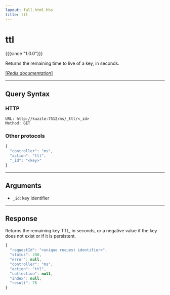 ```yaml
---
layout: full.html.hbs
title: ttl
---
```


# ttl

{{{since "1.0.0"}}}

Returns the remaining time to live of a key, in seconds.

[[_Redis documentation_]](https://redis.io/commands/ttl)


---

## Query Syntax

### HTTP

```http
URL: http://kuzzle:7512/ms/_ttl/<_id>
Method: GET
```

### Other protocols

```js
{
  "controller": "ms",
  "action": "ttl",
  "_id": "<key>"
}
```

---

## Arguments

* `_id`: key identifier

---

## Response

Returns the remaining key TTL, in seconds, or a negative value if the key does not exist or if it is persistent.

```javascript
{
  "requestId": "<unique request identifier>",
  "status": 200,
  "error": null,
  "controller": "ms",
  "action": "ttl",
  "collection": null,
  "index": null,
  "result": 76
}
```

